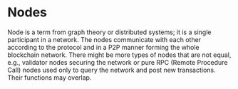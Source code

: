 # Nodes

Node is a term from graph theory or distributed systems; it is a single participant in a network. The nodes communicate with each other according to the protocol and in a P2P manner forming the whole blockchain network. There might be more types of nodes that are not equal, e.g., validator nodes securing the network or pure RPC (Remote Procedure Call) nodes used only to query the network and post new transactions. Their functions may overlap.
